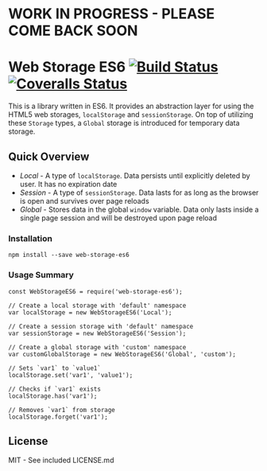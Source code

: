 # WORK IN PROGRESS - PLEASE COME BACK SOON
# Web Storage ES6 [![Build Status][travis-image]][travis-url] [![Coveralls Status][coveralls-image]][coveralls-url]

This is a library written in ES6. It provides an abstraction layer for using the HTML5 web storages, `localStorage` and `sessionStorage`. On top of utilizing these `Storage` types, a `Global` storage is introduced for temporary data storage.

## Quick Overview
* *Local* - A type of `localStorage`. Data persists until explicitly deleted by user. It has no expiration date
* *Session* - A type of `sessionStorage`. Data lasts for as long as the browser is open and survives over page reloads
* *Global* - Stores data in the global `window` variable. Data only lasts inside a single page session and will be destroyed upon page reload

### Installation
`npm install --save web-storage-es6`

### Usage Summary
```
const WebStorageES6 = require('web-storage-es6');

// Create a local storage with 'default' namespace
var localStorage = new WebStorageES6('Local');

// Create a session storage with 'default' namespace
var sessionStorage = new WebStorageES6('Session');

// Create a global storage with 'custom' namespace
var customGlobalStorage = new WebStorageES6('Global', 'custom');

// Sets `var1` to `value1`
localStorage.set('var1', 'value1');

// Checks if `var1` exists
localStorage.has('var1');

// Removes `var1` from storage
localStorage.forget('var1');
```

## License
MIT - See included LICENSE.md

[travis-url]: https://travis-ci.org/alanzhaonys/web-storage-es6
[travis-image]: https://travis-ci.org/alanzhaonys/web-storage-es6.svg?branch=master

[coveralls-url]: https://coveralls.io/github/alanzhaonys/web-storage-es6?branch=master
[coveralls-image]: https://coveralls.io/repos/github/alanzhaonys/web-storage-es6/badge.svg?branch=master

